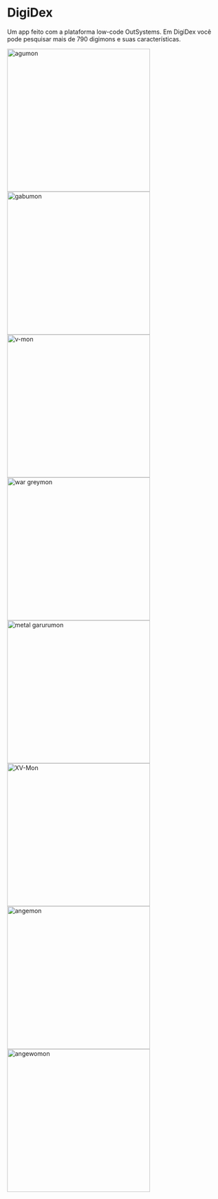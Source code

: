 # DigiDex

Um app feito com a plataforma low-code OutSystems. Em DigiDex você pode pesquisar mais de 790 digimons e suas características.

<img width="332" alt="agumon" src="https://github.com/user-attachments/assets/d7338b22-f2bc-41a8-aa92-f990025f2d9a" />


<img width="332" alt="gabumon" src="https://github.com/user-attachments/assets/8bfe87d8-8463-41f1-b90c-a7541155a093" />


<img width="332" alt="v-mon" src="https://github.com/user-attachments/assets/83d348a5-880f-48aa-ad11-aa85b694d970" />


<img width="332" alt="war greymon" src="https://github.com/user-attachments/assets/1adc959d-6159-4708-8f58-47e064867963" />


<img width="332" alt="metal garurumon" src="https://github.com/user-attachments/assets/4862cc91-21f8-4c30-83d7-c6c7727c59be" />


<img width="332" alt="XV-Mon" src="https://github.com/user-attachments/assets/c325c7e6-1c27-47aa-941c-70f5c46a1228" />


<img width="332" alt="angemon" src="https://github.com/user-attachments/assets/b18edbe1-13c9-4746-9fbf-efa1283f0ee7" />


<img width="332" alt="angewomon" src="https://github.com/user-attachments/assets/01929edb-114f-4fca-b700-21758ef32c13" />


